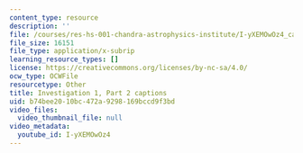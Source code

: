 ```yaml
---
content_type: resource
description: ''
file: /courses/res-hs-001-chandra-astrophysics-institute/I-yXEMOwOz4_captions.webvtt
file_size: 16151
file_type: application/x-subrip
learning_resource_types: []
license: https://creativecommons.org/licenses/by-nc-sa/4.0/
ocw_type: OCWFile
resourcetype: Other
title: Investigation 1, Part 2 captions
uid: b74bee20-10bc-472a-9298-169bccd9f3bd
video_files:
  video_thumbnail_file: null
video_metadata:
  youtube_id: I-yXEMOwOz4
---
```

